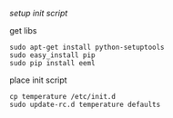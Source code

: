 *setup init script*

get libs
```
sudo apt-get install python-setuptools
sudo easy_install pip
sudo pip install eeml
```


place init script
```
cp temperature /etc/init.d
sudo update-rc.d temperature defaults
```
